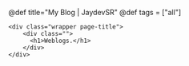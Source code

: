 @def title="My Blog | JaydevSR"
@def tags = ["all"]

~~~
<div class="wrapper page-title">
    <div class="">
      <h1>Weblogs.</h1>
    </div>
</div>
~~~